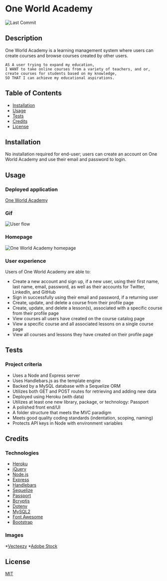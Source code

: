 # One World Academy
![Last Commit](https://img.shields.io/github/last-commit/TaaniBravo/One-World-Academy)

## Description

One World Academy is a learning management system where users can create courses and browse courses created by other users.

```
AS A user trying to expand my education,
I WANT to take online courses from a variety of teachers, and or, create courses for students based on my knowledge, 
SO THAT I can achieve my educational aspirations.
```

## Table of Contents

* [Installation](#installation)
* [Usage](#usage)
* [Tests](#tests)
* [Credits](#credits)
* [License](#license)

## Installation

No installation required for end-user; users can create an account on One World Academy and use their email and password to login.

## Usage

### Deployed application
[One World Academy](https://oneworldacademy.herokuapp.com/)

### Gif
![User flow](https://media.giphy.com/media/OcSTNwh58uYSfVQKPD/giphy.gif)

### Homepage
![One World Academy homepage](https://user-images.githubusercontent.com/71162422/106347116-d6879100-6270-11eb-8a6f-73d4b3dda184.png)

### User experience
Users of One World Academy are able to:
* Create a new account and sign up, if a new user, using their first name, last name, email, password, as well as their accounts for Twitter, LinkedIn, and GitHub
* Sign in successfully using their email and password, if a returning user
* Create, update, and delete a course from their profile page
* Create, update, and delete a lesson(s), associated with a specific course from their profile page
* View courses all users have created on the course catalog page
* View a specific course and all associated lessons on a single course page
* View all courses and lessons they have created on their profile page

## Tests

### Project criteria
* Uses a Node and Express server
* Uses Handlebars.js as the template engine
* Backed by a MySQL database with a Sequelize ORM
* Utilizes both GET and POST routes for retrieving and adding new data
* Deployed using Heroku (with data)
* Utilizes at least one new library, package, or technology: Passport
* A polished front end/UI
* A folder structure that meets the MVC paradigm
* Meets good quality coding standards (indentation, scoping, naming)
* Protects API keys in Node with environment variables

## Credits

### Technologies
* [Heroku](https://www.heroku.com/)
* [jQuery](https://jquery.com/)
* [Node.js](https://nodejs.org/en/)
* [Express](https://expressjs.com/)
* [Handlebars](https://handlebarsjs.com/)
* [Sequelize](https://sequelize.org/)
* [Passport](http://www.passportjs.org/)
* [Bcryptjs](https://www.npmjs.com/package/bcryptjs)
* [Dotenv](https://www.npmjs.com/package/dotenv)
* [MySQL2](https://www.npmjs.com/package/mysql2)
* [Font Awesome](https://fontawesome.com/)
* [Bootstrap](https://getbootstrap.com/)

### Images
*[Vecteezy](https://www.vecteezy.com/)
*[Adobe Stock](https://stock.adobe.com/)

## License

[MIT](https://choosealicense.com/licenses/mit/)